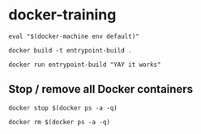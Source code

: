 # docker-training

`eval "$(docker-machine env default)"`

`docker build -t entrypoint-build .`

`docker run entrypoint-build "YAY it works"`

## Stop / remove all Docker containers

`docker stop $(docker ps -a -q)`

`docker rm $(docker ps -a -q)`

